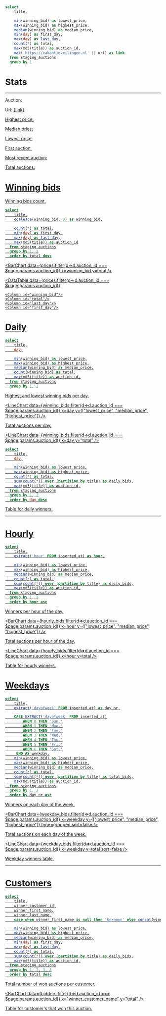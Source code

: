 ```sql stats
select
    title,

    min(winning_bid) as lowest_price,
    max(winning_bid) as highest_price,
    median(winning_bid) as median_price,
    min(day) as first_day,
    max(day) as last_day,
    count(*) as total,
    max(md5(title)) as auction_id,
    max('https://vakantieveilingen.nl' || url) as link
  from staging_auctions
  group by 1
```
# Stats

---

<script>
$: stats_filtered = stats.filter(d => d.auction_id === $page.params.auction_id);
$: link = stats_filtered.length > 0 ? stats_filtered[0].link : ""
</script>


Auction: <b><Value data={stats_filtered} column="title" /></b>

Url:  <u><a href="{link}">{link}</a><u>

Highest price: <b><Value data={stats_filtered} column="highest_price" /></b>

Median price: <b><Value data={stats_filtered} column="median_price" /></b>

Lowest price: <b><Value data={stats_filtered} column="lowest_price" /></b>

First auction: <b><Value data={stats_filtered} column="first_day" /></b>

Most recent auction: <b><Value data={stats_filtered} column="last_day" /></b>

Total auctions: <b><Value data={stats_filtered} column="total" /></b>

# Winning bids

Winning bids count.



```sql prices
select
    title,
    coalesce(winning_bid, 0) as winning_bid,

    count(*) as total,
    min(day) as first_day,
    max(day) as last_day,
    max(md5(title)) as auction_id
  from staging_auctions
  group by 1, 2
  order by total desc
```

<BarChart
  data={prices.filter(d=>d.auction_id === $page.params.auction_id)}
  x=winning_bid
  y=total
/>

<DataTable 
  data={prices.filter(d=>d.auction_id === $page.params.auction_id)}
>
    <Column id="winning_bid"/>
    <Column id="total"/>
    <Column id="last_day"/>
    <Column id="first_day"/>
</DataTable>

# Daily


```sql winning_bids
select
    title,
    day,

    min(winning_bid) as lowest_price,
    max(winning_bid) as highest_price,
    median(winning_bid) as median_price,
    count(winning_bid) as total,
    max(md5(title)) as auction_id,
  from staging_auctions
  group by 1, 2
```

Highest and lowest winning bids per day.

<LineChart
  data={winning_bids.filter(d=>d.auction_id === $page.params.auction_id)}
  x=day
  y={["lowest_price", "median_price", "highest_price"]}
/>

Total auctions per day.

<LineChart
  data={winning_bids.filter(d=>d.auction_id === $page.params.auction_id)}
  x=day
  y="total"
/>


```sql daily_bids
select
    title,
    day,

    min(winning_bid) as lowest_price,
    max(winning_bid) as highest_price,
    count(*) as total,
    sum(count(*)) over (partition by title) as daily_bids,
    max(md5(title)) as auction_id,
  from staging_auctions
  group by 1, 2
  order by day desc
```

Table for daily winners.

<DataTable 
  data="{daily_bids.filter(d=>d.auction_id === $page.params.auction_id)}"
  search="true"
  sortable="true"
/>

---

# Hourly

```sql hourly_bids
select
    title,
    extract('hour' FROM inserted_at) as hour,

    min(winning_bid) as lowest_price,
    max(winning_bid) as highest_price,
    median(winning_bid) as median_price,
    count(*) as total,
    sum(count(*)) over (partition by title) as daily_bids,
    max(md5(title)) as auction_id,
  from staging_auctions
  group by 1, 2
  order by hour asc
```

Winners per hour of the day.

<BarChart
  data={hourly_bids.filter(d=>d.auction_id === $page.params.auction_id)}
  x=hour
  y={["lowest_price", "median_price", "highest_price"]}
/>

Total auctions per hour of the day.

<LineChart
  data={hourly_bids.filter(d=>d.auction_id === $page.params.auction_id)}
  x=hour
  y=total
/>

Table for hourly winners.

<DataTable 
  data="{hourly_bids.filter(d=>d.auction_id === $page.params.auction_id)}"
  search="true"
  sortable="true"
/>

# Weekdays

```sql weekday_bids
select
    title,
    extract('dayofweek' FROM inserted_at) as day_nr,

    CASE EXTRACT('dayofweek' FROM inserted_at)
        WHEN 0 THEN 'Sun.'
        WHEN 1 THEN 'Mon.'
        WHEN 2 THEN 'Tue.'
        WHEN 3 THEN 'Wed.'
        WHEN 4 THEN 'Thu.'
        WHEN 5 THEN 'Fri.'
        WHEN 6 THEN 'Sat.'
     END AS weekday,
    min(winning_bid) as lowest_price,
    max(winning_bid) as highest_price,
    median(winning_bid) as median_price,
    count(*) as total,
    sum(count(*)) over (partition by title) as total_bids,
    max(md5(title)) as auction_id,
  from staging_auctions
  group by 1, 2
  order by day_nr asc
```

Winners on each day of the week.

<BarChart
  data={weekday_bids.filter(d=>d.auction_id === $page.params.auction_id)}
  x=weekday
  y={["lowest_price", "median_price", "highest_price"]}
  type=grouped
  sort=false
/>

Total auctions on each day of the week.

<LineChart
  data={weekday_bids.filter(d=>d.auction_id === $page.params.auction_id)}
  x=weekday
  y=total
  sort=false
/>

Weekday winners table.

<DataTable 
  data="{weekday_bids.filter(d=>d.auction_id === $page.params.auction_id)}"
  search="true"
  sortable="true"
/>

---

# Customers

```sql bidders
select
    title,
    winner_customer_id,
    winner_first_name,
    winner_last_name,
    case when winner_first_name is null then 'Unknown' else concat(winner_first_name,' ', winner_last_name) end as winner_customer_name,

    min(winning_bid) as lowest_price,
    max(winning_bid) as highest_price,
    median(winning_bid) as median_price,
    min(day) as first_day,
    max(day) as last_day,
    count(*) as total,
    sum(count(*)) over (partition by title) as daily_bids,
    max(md5(title)) as auction_id,
  from staging_auctions
  group by 1, 2, 3, 4
  order by total desc
```

Total number of won auctions per customer.

<BarChart
  data={bidders.filter(d=>d.auction_id === $page.params.auction_id)}
  x="winner_customer_name"
  y="total"
/>

Table for customer's that won this auction.
 
<DataTable 
  data="{bidders.filter(d=>d.auction_id === $page.params.auction_id)}"
  search="true"
  sortable="true"
/>

